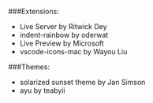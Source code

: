 ###Extensions:
<ul>
  <li>Live Server by Ritwick Dey</li>
  <li>indent-rainbow by oderwat</li>
  <li>Live Preview by Microsoft</li>
  <li>vscode-icons-mac by Wayou Liu</li>
</ul>

###Themes:
<ul>
  <li>solarized sunset theme by Jan Simson</li>
  <li>ayu by teabyii</li>
</ul>
